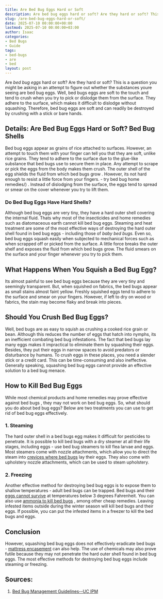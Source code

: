 ```yaml
---
title: Are Bed Bug Eggs Hard or Soft
description: Are bed bug eggs hard or soft? Are they hard or soft? This is a question you might be asking in an attempt to figure out whether the substances youre seeing...
slug: /are-bed-bug-eggs-hard-or-soft/
date: 2025-07-10 00:00:00+00:00
lastmod: 2025-07-10 00:00:00+03:00
author: Isaac
categories:
- Bed Bugs
- Guide
tags:
- bed-bugs
- are
- bed
layout: post
---
```

Are
*bed bug eggs*
hard or soft? Are they hard or soft? This is a question you might be asking in an attempt to figure out whether the substances youre seeing are bed bug eggs.
Well, bed bugs eggs are soft to the touch and tend to crush when you try to pick or dislodge them from the surface.
They adhere to the surface, which makes it difficult to dislodge without squashing. Therefore, bed
bug eggs
are soft and can readily be destroyed by crushing with a stick or bare hands.

## **Details: Are Bed Bug Eggs Hard or Soft? Bed Bug Shells**
Bed bug eggs appear as grains of rice attached to surfaces. However, an attempt to touch them with your finger can tell you that they are soft, unlike rice grains.
They tend to adhere to the surface due to the
glue-like substance that bed bugs
use to secure them in place. Any attempt to scrape or pick the eggs from the body makes them crush.
The outer shell of the egg shields the fluid from which
bed bugs grow
. However, its not hard enough to resist a little force from your fingers. - try bed bug
home remedies/)
.
Instead of dislodging from the surface, the eggs tend to spread or smear on the cover whenever you try to lift them.
### **Do Bed Bug Eggs Have Hard Shells?**
Although
bed bug eggs
are very tiny, they have a hard outer shell covering the internal fluid. Thats why most of the insecticides and home remedies such as
diatomaceous earth cannot kill bed bug
eggs.
Steaming and heat treatment are some of the most effective ways of destroying the hard outer shell found in bed bug eggs - including those of
*baby bed bugs.*
Even so,
bed bug eggs squash
easily when subjected to mechanical forces such as when scrapped off or picked from the surface.
A little force breaks the outer shelf and
exposes the fluid from which bed bugs
grow. The fluid smears on the surface and your finger whenever you try to pick them.
## **What Happens When You Squish a Bed Bug Egg?**
Its almost painful to see bed bug eggs because they are very tiny and seemingly transparent.
But, when squished on fabrics, the
bed bugs appear as small stains
almost faint yellow.
Freshly squished eggs tend to adhere to the surface and smear on your fingers. However, if left to dry on wood or fabrics, the stain may become flaky and break into pieces.
## **Should You Crush Bed Bug Eggs?**
Well,
bed bugs are as easy to squish
as crushing a cooked rice grain or bean. Although this reduces the number of eggs that hatch into nymphs, its an inefficient
combating bed bug
infestations.
The fact that
bed bugs lay many eggs
makes it impractical to eliminate them by squashing their eggs. Besides, they put their eggs in narrow spaces to avoid predators or disturbance by humans.
To crush eggs in these places, you need a slender stick or a credit card. This can be time-consuming and also ineffective.
Generally speaking, squashing bed bug eggs cannot provide an effective solution to a bed bug menace.
## **How to Kill Bed Bug Eggs**
While most chemical products and home remedies may prove
effective against bed bugs
, they may not work on bed bug eggs.
So, what
should you do about bed bug
eggs? Below are two treatments you can use to get rid of bed bug eggs effectively.
### **1. Steaming**
The hard outer shell in a bed bugs egg makes it difficult for pesticides to penetrate.
It is possible to kill bed bugs with a dry steamer at all their life stages, including eggs - use
bed bug steamers
to kill flea larvae and eggs.
Most steamers come with nozzle attachments, which allow you to direct the steam into
[crevices where bed bugs](https://pestpolicy.com/bed-bug-bites-vs-mosquito-bites/)
lay their eggs.
They also come with upholstery nozzle attachments, which can be used to steam upholstery.
### **2. Freezing**
Another effective
method for destroying
bed bug eggs is to expose them to shallow temperatures - adult bed bugs can be trapped.
Bed bugs and their
[eggs cannot survive](https://pestpolicy.com/can-bed-bugs-survive-in-water/)
at temperatures below 3 degrees Fahrenheit. You can also use
[ammonia to kill bed bugs](https://www.bedbugsinsider.com/can-you-kill-bed-bugs-with-ammonia/)
, among other cheap remedies.
Leaving infested items outside during the winter season will
kill bed bugs
and their eggs. If possible, you can put the infested items in a freezer to
kill the bed bugs
and eggs.
## **Conclusion**
However, squashing bed bug eggs does not effectively eradicate bed bugs -
[mattress encasement](https://pestpolicy.com/best-bed-bug-mattress-encasements/)
can also help.
The use of chemicals
may also prove futile
because they may not penetrate the hard outer shell found in bed bug eggs. The most
effective methods for destroying bed bug
eggs include steaming or freezing.
## Sources:
1. [Bed Bug Management Guidelines--UC IPM](http://ipm.ucanr.edu/PMG/PESTNOTES/pn7454.html)